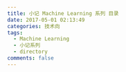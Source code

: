 ```yaml
---
title: 小记 Machine Learning 系列 目录
date: 2017-05-01 02:13:49
categories: 技术向
tags:
  - Machine Learning
  - 小记系列
  - directory
comments: false
---
```

